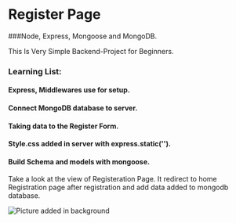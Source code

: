 # Register Page 
###Node, Express, Mongoose and MongoDB.

This Is Very Simple Backend-Project for Beginners.

### Learning List:
 #### Express, Middlewares use for setup.
 #### Connect MongoDB database to server.
 #### Taking data to the Register Form.
 #### Style.css added in server with express.static('').
 #### Build Schema and models with mongoose.
 
 
Take a look at the view of Registeration Page. It redirect to home Registration page after registration and add data added to mongodb database.


![Picture added in background](https://raw.githubusercontent.com/Snehasawla/loginApp/master/public/assets/pic.png)


 
 


